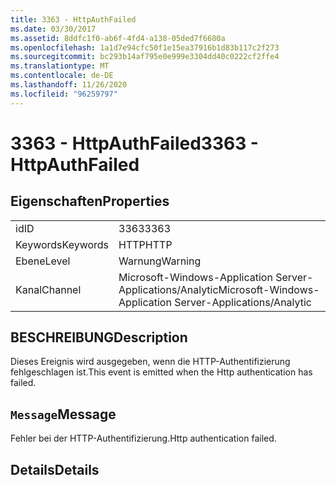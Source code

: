 ```yaml
---
title: 3363 - HttpAuthFailed
ms.date: 03/30/2017
ms.assetid: 8ddfc1f0-ab6f-4fd4-a138-05ded7f6680a
ms.openlocfilehash: 1a1d7e94cfc50f1e15ea37916b1d83b117c2f273
ms.sourcegitcommit: bc293b14af795e0e999e3304dd40c0222cf2ffe4
ms.translationtype: MT
ms.contentlocale: de-DE
ms.lasthandoff: 11/26/2020
ms.locfileid: "96259797"
---
```

# <a name="3363---httpauthfailed"></a><span data-ttu-id="d27ed-102">3363 - HttpAuthFailed</span><span class="sxs-lookup"><span data-stu-id="d27ed-102">3363 - HttpAuthFailed</span></span>

## <a name="properties"></a><span data-ttu-id="d27ed-103">Eigenschaften</span><span class="sxs-lookup"><span data-stu-id="d27ed-103">Properties</span></span>  
  
|||  
|-|-|  
|<span data-ttu-id="d27ed-104">id</span><span class="sxs-lookup"><span data-stu-id="d27ed-104">ID</span></span>|<span data-ttu-id="d27ed-105">3363</span><span class="sxs-lookup"><span data-stu-id="d27ed-105">3363</span></span>|  
|<span data-ttu-id="d27ed-106">Keywords</span><span class="sxs-lookup"><span data-stu-id="d27ed-106">Keywords</span></span>|<span data-ttu-id="d27ed-107">HTTP</span><span class="sxs-lookup"><span data-stu-id="d27ed-107">HTTP</span></span>|  
|<span data-ttu-id="d27ed-108">Ebene</span><span class="sxs-lookup"><span data-stu-id="d27ed-108">Level</span></span>|<span data-ttu-id="d27ed-109">Warnung</span><span class="sxs-lookup"><span data-stu-id="d27ed-109">Warning</span></span>|  
|<span data-ttu-id="d27ed-110">Kanal</span><span class="sxs-lookup"><span data-stu-id="d27ed-110">Channel</span></span>|<span data-ttu-id="d27ed-111">Microsoft-Windows-Application Server-Applications/Analytic</span><span class="sxs-lookup"><span data-stu-id="d27ed-111">Microsoft-Windows-Application Server-Applications/Analytic</span></span>|  
  
## <a name="description"></a><span data-ttu-id="d27ed-112">BESCHREIBUNG</span><span class="sxs-lookup"><span data-stu-id="d27ed-112">Description</span></span>  

 <span data-ttu-id="d27ed-113">Dieses Ereignis wird ausgegeben, wenn die HTTP-Authentifizierung fehlgeschlagen ist.</span><span class="sxs-lookup"><span data-stu-id="d27ed-113">This event is emitted when the Http authentication has failed.</span></span>  
  
## <a name="message"></a><span data-ttu-id="d27ed-114">`Message`</span><span class="sxs-lookup"><span data-stu-id="d27ed-114">Message</span></span>  

 <span data-ttu-id="d27ed-115">Fehler bei der HTTP-Authentifizierung.</span><span class="sxs-lookup"><span data-stu-id="d27ed-115">Http authentication failed.</span></span>  
  
## <a name="details"></a><span data-ttu-id="d27ed-116">Details</span><span class="sxs-lookup"><span data-stu-id="d27ed-116">Details</span></span>
